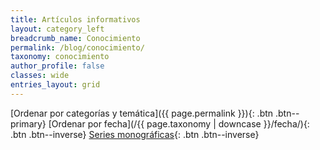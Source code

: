 ```yaml
---
title: Artículos informativos
layout: category_left
breadcrumb_name: Conocimiento
permalink: /blog/conocimiento/
taxonomy: conocimiento
author_profile: false
classes: wide
entries_layout: grid
---
```


[Ordenar por categorías y temática]({{ page.permalink }}){: .btn .btn--primary} 
[Ordenar por fecha](/{{ page.taxonomy | downcase }}/fecha/){: .btn .btn--inverse} 
[Series monográficas](/series){: .btn .btn--inverse}


